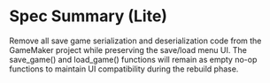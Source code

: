 # Spec Summary (Lite)

Remove all save game serialization and deserialization code from the GameMaker project while preserving the save/load menu UI. The save_game() and load_game() functions will remain as empty no-op functions to maintain UI compatibility during the rebuild phase.
